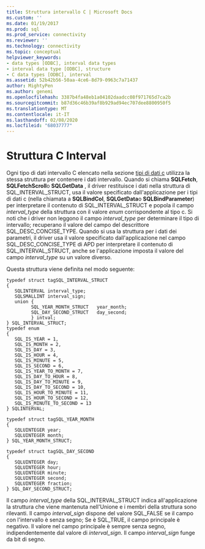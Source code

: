 ```yaml
---
title: Struttura intervallo C | Microsoft Docs
ms.custom: ''
ms.date: 01/19/2017
ms.prod: sql
ms.prod_service: connectivity
ms.reviewer: ''
ms.technology: connectivity
ms.topic: conceptual
helpviewer_keywords:
- data types [ODBC], interval data types
- interval data type [ODBC], structure
- C data types [ODBC], interval
ms.assetid: 52b42b56-50aa-4ce6-8d79-0963c7a71437
author: MightyPen
ms.author: genemi
ms.openlocfilehash: 3387b4fa48eb1a04102daadcc08f971765d7ca2b
ms.sourcegitcommit: b87d36c46b39af8b929ad94ec707dee8800950f5
ms.translationtype: MT
ms.contentlocale: it-IT
ms.lasthandoff: 02/08/2020
ms.locfileid: "68037777"
---
```

# <a name="c-interval-structure"></a>Struttura C Interval
Ogni tipo di dati intervallo C elencato nella sezione [tipi di dati c](../../../odbc/reference/appendixes/c-data-types.md) utilizza la stessa struttura per contenere i dati intervallo. Quando si chiama **SQLFetch**, **SQLFetchScroll**o **SQLGetData** , il driver restituisce i dati nella struttura di SQL_INTERVAL_STRUCT, usa il valore specificato dall'applicazione per i tipi di dati c (nella chiamata a **SQLBindCol**, **SQLGetData**o **SQLBindParameter**) per interpretare il contenuto di SQL_INTERVAL_STRUCT e popola il campo *interval_type* della struttura con il valore *enum* corrispondente al tipo c. Si noti che i driver non leggono il campo *interval_type* per determinare il tipo di intervallo; recuperano il valore del campo del descrittore SQL_DESC_CONCISE_TYPE. Quando si usa la struttura per i dati dei parametri, il driver usa il valore specificato dall'applicazione nel campo SQL_DESC_CONCISE_TYPE di APD per interpretare il contenuto di SQL_INTERVAL_STRUCT, anche se l'applicazione imposta il valore del campo *interval_type* su un valore diverso.  
  
 Questa struttura viene definita nel modo seguente:  
  
```  
typedef struct tagSQL_INTERVAL_STRUCT  
{  
   SQLINTERVAL interval_type;   
   SQLSMALLINT interval_sign;  
   union {  
         SQL_YEAR_MONTH_STRUCT   year_month;  
         SQL_DAY_SECOND_STRUCT   day_second;  
         } intval;  
} SQL_INTERVAL_STRUCT;  
typedef enum   
{  
   SQL_IS_YEAR = 1,  
   SQL_IS_MONTH = 2,  
   SQL_IS_DAY = 3,  
   SQL_IS_HOUR = 4,  
   SQL_IS_MINUTE = 5,  
   SQL_IS_SECOND = 6,  
   SQL_IS_YEAR_TO_MONTH = 7,  
   SQL_IS_DAY_TO_HOUR = 8,  
   SQL_IS_DAY_TO_MINUTE = 9,  
   SQL_IS_DAY_TO_SECOND = 10,  
   SQL_IS_HOUR_TO_MINUTE = 11,  
   SQL_IS_HOUR_TO_SECOND = 12,  
   SQL_IS_MINUTE_TO_SECOND = 13  
} SQLINTERVAL;  
  
typedef struct tagSQL_YEAR_MONTH  
{  
   SQLUINTEGER year;  
   SQLUINTEGER month;   
} SQL_YEAR_MONTH_STRUCT;  
  
typedef struct tagSQL_DAY_SECOND  
{  
   SQLUINTEGER day;  
   SQLUINTEGER hour;  
   SQLUINTEGER minute;  
   SQLUINTEGER second;  
   SQLUINTEGER fraction;  
} SQL_DAY_SECOND_STRUCT;  
```  
  
 Il campo *interval_type* della SQL_INTERVAL_STRUCT indica all'applicazione la struttura che viene mantenuta nell'Unione e i membri della struttura sono rilevanti. Il campo *interval_sign* dispone del valore SQL_FALSE se il campo con l'intervallo è senza segno; Se è SQL_TRUE, il campo principale è negativo. Il valore nel campo principale è sempre senza segno, indipendentemente dal valore di *interval_sign*. Il campo *interval_sign* funge da bit di segno.
